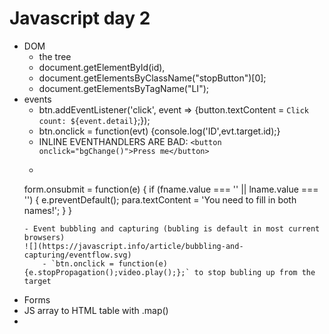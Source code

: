# Javascript day 2
- DOM
    - the tree
    - document.getElementById(id), 
    - document.getElementsByClassName("stopButton")[0]; 
    - document.getElementsByTagName("LI");
- events
    - btn.addEventListener('click', event => {button.textContent = `Click count: ${event.detail}`;});
    - btn.onclick = function(evt) {console.log('ID',evt.target.id);}
    - INLINE EVENTHANDLERS ARE BAD: `<button onclick="bgChange()">Press me</button>`
    - ```javascript
    form.onsubmit = function(e) {
        if (fname.value === '' || lname.value === '') {
            e.preventDefault();
            para.textContent = 'You need to fill in both names!';
        }
    }
    ```
    - Event bubbling and capturing (bubling is default in most current browsers)
    ![](https://javascript.info/article/bubbling-and-capturing/eventflow.svg)
        - `btn.onclick = function(e) {e.stopPropagation();video.play();};` to stop bubling up from the target
- Forms
- JS array to HTML table with .map()
- 